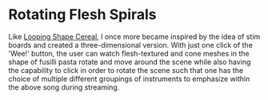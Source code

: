   Rotating Flesh Spirals
  ======================
  
  Like [Looping Shape Cereal](https://github.com/quargsgreene/looping-shape-cereal), I once more became inspired by the idea of stim boards and created a three-dimensional version. 
  With just one click of the 'Wee!' button, the user can watch flesh-textured and cone meshes in the shape of fusilli pasta rotate and move around the       scene while also having the capability to click in order to rotate the scene such that one has the choice of multiple different groupings of instruments
  to emphasize within the above song during streaming. 

